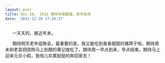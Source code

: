 ```yaml
---
layout: post
title: Dec 28， 2012 期待年尾翻篇，新年到来
date: '2012-12-28 17:28:17'
---
```



      一天天的，接近年末。

      期待明天老年组聚会，最重要的是，我又能吃到香香甜甜的猪蹄子啦。期待周末和老袁把团购马上到期的黄记煌吃了。期待周一早点到来，早点结束。期待马上迎来元旦小假，我倍儿欢累挺挺的奔回家去！


